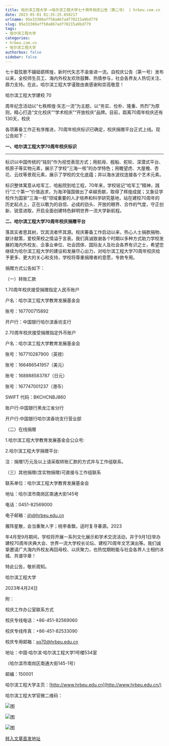 ```yaml
---
title: 哈尔滨工程大学->哈尔滨工程大学七十周年校庆公告（第二号） | hrbeu.com.cn
date: 2023-05-01 01:35:25.658217
urlname: 95e33308aff50a867adf70215a9bd779
slug: 95e33308aff50a867adf70215a9bd779
tags: 
- 哈尔滨工程大学
categories:
- hrbeu.com.cn
- 哈尔滨工程大学
authorbox: false
sidebar: false
---
```

七十载弦歌不辍砥砺辉煌，新时代矢志不渝奋进一流。自校庆公告（第一号）发布以来，全校师生员工、海内外校友欢欣鼓舞、热情参与，社会各界友人热切关注、鼎力支持。在此，哈尔滨工程大学谨致由衷感谢和崇高敬意！

哈尔滨工程大学建校 70

周年纪念活动以“七秩辉煌·矢志一流”为主题，以“务实、俭朴、隆重、热烈”为原则，精心打造“文化校庆”“学术校庆”“开放校庆”品牌。目前，距离70周年校庆还有130天，校庆
<!--more-->
各项筹备工作正有序推进，70周年校庆标识已确定，校庆捐赠平台正式上线。现公告如下：

**一、哈尔滨工程大学70周年校庆标识**

** **

标识以中国传统的“铭刻”作为视觉表现方式；用航母、舰船、舵轮、深潜式平台、核原子等实物元素，展示了学校“三海一核”的办学特色；用瞻望虎、大屋檐、杏花、云纹等景观元素，展示了学校的文化底蕴；并以海水波纹连接各个艺术元素。

标识整体寓意从哈军工、哈船院到哈工程，70年来，学校铭记“哈军工”精神，践行“三个第一”价值追求，为海洋强国做出了卓越贡献，取得了辉煌成就；又象征学校作为国家“三海一核”领域重要的人才培养和科学研究基地，站在建校70周年的历史起点上，正在以敢为的自信、必成的劲头、开放的眼界、合作的气度，守正创新、锐意进取，开启全面创建特色鲜明世界一流大学新航程。

**二、哈尔滨工程大学70周年校庆捐赠平台**

落其实者思其树，饮其流者怀其源。校庆筹备工作启动以来，热心人士捐款捐物、献计献策，爱校荣校之情溢于言表。我们真诚致谢各个时期以多种方式助力学校发展的海内外校友、企事业单位、社会团体、国际友人及社会各界有识之士，希望您继续为哈尔滨工程大学的建设和发展尽心出力，对哈尔滨工程大学70周年校庆给予更多、更大的关心和支持，学校将尊重捐赠者的意愿，专款专用。

捐赠方式公告如下：

（一）转账汇款

1.70周年校庆接受捐赠指定人民币账户

户名：哈尔滨工程大学教育发展基金会

账号：167700715892

开户行：中国银行哈尔滨香坊支行

2.70周年校庆接受捐赠指定外币账户

户名：哈尔滨工程大学教育发展基金会

账号：167710287900（英镑）

账号：166486541957（美元）

账号：168988583787（日元）

账号：167747001237（港币）

SWIFT 代码：BKCHCNBJ860

账户行:中国银行黑龙江省分行

开户行:中国银行哈尔滨香坊支行营业部

（二）在线捐赠

1.哈尔滨工程大学教育发展基金会公众号:

2.哈尔滨工程大学捐赠平台:

注：捐赠1万元及以上请采取转账汇款的方式并与工作组联系。

（三）其他捐赠(含实物捐赠)可直接与工作组联系

联系单位：哈尔滨工程大学教育发展基金会

地址：哈尔滨市南岗区南通大街145号

电话：0451-82569000

电子邮箱：jjh@hrbeu.edu.cn

雁阵星散，会当重聚人字；桃李香飘，适时复寻春源。2023

年4月至9月期间，学校将开展一系列文化展示和学术交流活动，并于9月1日举办建校70周年庆典大会、世界一流大学校长论坛、建校70周年文艺演出等。我们诚挚邀请广大海内外校友再回母校、以庆聚力，也热忱期盼能与社会各界人士相约冰城、共谱华章！

特此公告，敬祈周知。

哈尔滨工程大学

2023年4月24日

附：

校庆工作办公室联系方式

校庆专线电话：+86-451-82569060

校庆专线传真：+86-451-82533090

校庆专用邮箱：xq70@hrbeu.edu.cn

地址：中国·哈尔滨·哈尔滨工程大学1号楼534室

（哈尔滨市南岗区南通大街145-1号）

邮编：150001

哈尔滨工程大学主页：[http://www.hrbeu.edu.cn](http://www.hrbeu.edu.cn/)

哈尔滨工程大学官微二维码：

![图](http://gongxue.cn/__local/8/87/B8/055B35EFAAAD73BF91077F5C1F8_CBB1C544_1C00.jpg)

![图](http://gongxue.cn/__local/8/18/36/C3C49B6492AB05D50480DB4BCD1_E03F915E_28A0.jpg)

![图](http://gongxue.cn/__local/B/80/97/8CD64633438E62A6EAA53116BE6_E744B7A9_7443.jpg)

[转入文章首发地址](http://gongxue.cn/info/1141/75484.htm)